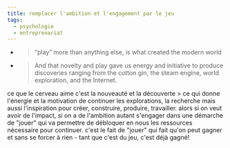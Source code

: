 ```yaml
---
title: remplacer l'ambition et l'engagement par le jeu
tags:
  - psychologie
  - entreprenariat
---
```

- > “play” more than anything else, is what created the modern world  
    
- > And that novelty and play gave us energy and initiative to produce discoveries ranging from the cotton gin, the steam engine, world exploration, and the Internet.  
    
ce que le cerveau aime c'est la nouveauté et la découverte > ce qui donne l'énergie et la motivation de continuer les explorations, la recherche mais aussi l'inspiration pour créer, construire, produire, travailler.
alors si on veut avoir de l'impact, si on a de l'ambition autant s'engager dans une démarche de "jouer" qui va permettre de débloquer en nous les ressources nécessaire pour continuer.
c'est le fait de "jouer" qui fait qu'on peut gagner et sans se forcer à rien - tant que c'est du jeu, c'est déjà gagné!